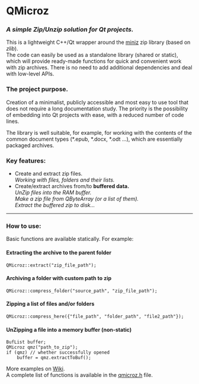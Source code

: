 # QMicroz
### _A simple Zip/Unzip solution for Qt projects._
This is a lightweight C++/Qt wrapper around the [miniz](https://github.com/richgel999/miniz) zip library (based on _zlib_).\
The code can easily be used as a standalone library (shared or static), which will provide ready-made functions for quick and convenient work with zip archives.
There is no need to add additional dependencies and deal with low-level APIs.

### The project purpose.
Creation of a minimalist, publicly accessible and most easy to use tool that does not require a long documentation study. The priority is the possibility of embedding into Qt projects with ease, with a reduced number of code lines.

The library is well suitable, for example, for working with the contents of the common document types (*.epub, *.docx, *.odt ...), which are essentially packaged archives.

### Key features:
* Create and extract zip files.\
    _Working with files, folders and their lists._
* Create/extract archives from/to **buffered data.**\
    _UnZip files into the RAM buffer.\
     Make a zip file from QByteArray (or a list of them).\
     Extract the buffered zip to disk..._

---
### How to use:
Basic functions are available statically.
For example:

#### Extracting the archive to the parent folder
    QMicroz::extract("zip_file_path");

#### Archiving a folder with custom path to zip
    QMicroz::compress_folder("source_path", "zip_file_path");

#### Zipping a list of files and/or folders
    QMicroz::compress_here({"file_path", "folder_path", "file2_path"});

#### UnZipping a file into a memory buffer (non-static)
```
BufList buffer;
QMicroz qmz("path_to_zip");
if (qmz) // whether successfully opened
    buffer = qmz.extractToBuf();
```

More examples on [Wiki](https://github.com/artemvlas/qmicroz/wiki/Usage-examples).\
A complete list of functions is available in the [qmicroz.h](src/qmicroz.h) file.
